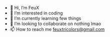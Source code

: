 - 👋 Hi, I’m FeuX
- 👀 I’m interested in coding
- 🌱 I’m currently learning few things
- 💞️ I’m looking to collaborate on nothing lmao
- 📫 How to reach me feuxtricolors@gmail.com

<!---
FeuXTricolors/FeuXTricolors is a ✨ special ✨ repository because its `README.md` (this file) appears on your GitHub profile.
You can click the Preview link to take a look at your changes.
--->
